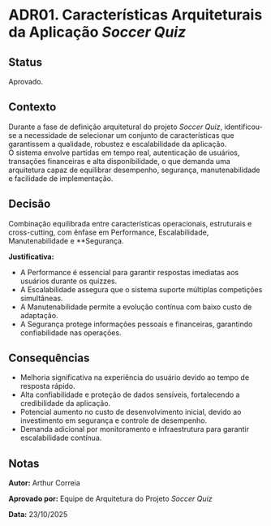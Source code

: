# ADR01. Características Arquiteturais da Aplicação *Soccer Quiz*

## Status

Aprovado.  

## Contexto

Durante a fase de definição arquitetural do projeto *Soccer Quiz*, identificou-se a necessidade de selecionar um conjunto de características que garantissem a qualidade, robustez e escalabilidade da aplicação.  
O sistema envolve partidas em tempo real, autenticação de usuários, transações financeiras e alta disponibilidade, o que demanda uma arquitetura capaz de equilibrar desempenho, segurança, manutenabilidade e facilidade de implementação.

## Decisão

Combinação equilibrada entre características operacionais, estruturais e cross-cutting, com ênfase em Performance, Escalabilidade, Manutenabilidade e **Segurança.  

**Justificativa:**  
  * A Performance é essencial para garantir respostas imediatas aos usuários durante os quizzes.  
  * A Escalabilidade assegura que o sistema suporte múltiplas competições simultâneas.
  * A Manutenabilidade permite a evolução contínua com baixo custo de adaptação. 
  * A Segurança protege informações pessoais e financeiras, garantindo confiabilidade nas operações.

## Consequências

  * Melhoria significativa na experiência do usuário devido ao tempo de resposta rápido.  
  * Alta confiabilidade e proteção de dados sensíveis, fortalecendo a credibilidade da aplicação.  
  * Potencial aumento no custo de desenvolvimento inicial, devido ao investimento em segurança e controle de desempenho.  
  * Demanda adicional por monitoramento e infraestrutura para garantir escalabilidade contínua.

## Notas

**Autor:** Arthur Correia  

**Aprovado por:** Equipe de Arquitetura do Projeto *Soccer Quiz*

**Data:** 23/10/2025  